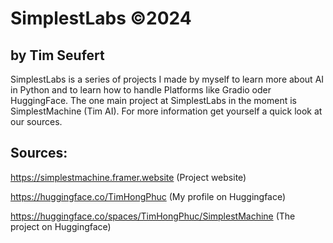 # SimplestLabs ©2024 
## by Tim Seufert

SimplestLabs is a series of projects I made by myself to learn more about AI in Python and to learn how to handle Platforms like Gradio oder HuggingFace.
The one main project at SimplestLabs in the moment is SimplestMachine (Tim AI). For more information get yourself a quick look at our sources.

## Sources: 


https://simplestmachine.framer.website (Project website)




https://huggingface.co/TimHongPhuc (My profile on Huggingface)




https://huggingface.co/spaces/TimHongPhuc/SimplestMachine (The project on Huggingface)
